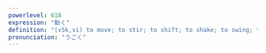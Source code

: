 ```yaml
---
powerlevel: 618
expression: "動く"
definition: "(v5k,vi) to move; to stir; to shift; to shake; to swing; to operate; to run; to go; to work; to be touched; to be influenced; to change; to vary; to fluctuate; to waver; certain; (P)"
pronunciation: "うごく"
---
```

